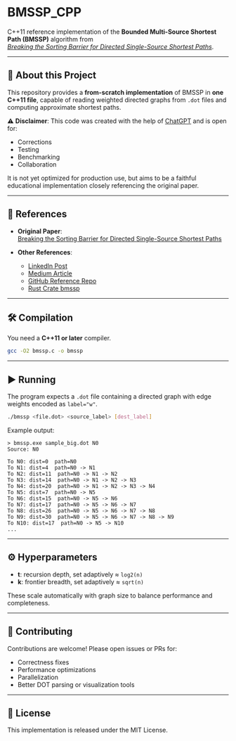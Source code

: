 # BMSSP_CPP

C++11 reference implementation of the **Bounded Multi-Source Shortest Path (BMSSP)** algorithm from  
[*Breaking the Sorting Barrier for Directed Single-Source Shortest Paths*](https://arxiv.org/pdf/2504.17033).

---

## 🚀 About this Project

This repository provides a **from-scratch implementation** of BMSSP in **one C++11 file**, capable of reading weighted directed graphs from `.dot` files and computing approximate shortest paths.  

⚠️ **Disclaimer**: This code was created with the help of [ChatGPT](https://chatgpt.com/share/68a38505-bc8c-8010-8a36-9586d2a481a7) and is open for:
- Corrections  
- Testing  
- Benchmarking  
- Collaboration  

It is not yet optimized for production use, but aims to be a faithful educational implementation closely referencing the original paper.

---

## 📄 References

- **Original Paper**:  
  [Breaking the Sorting Barrier for Directed Single-Source Shortest Paths](https://arxiv.org/pdf/2504.17033)

- **Other References**:  
  - [LinkedIn Post](https://www.linkedin.com/posts/diogo-ribeiro-9094604a_graphalgorithms-computerscience-datastructures-activity-7361523109146910720-f0Ix)  
  - [Medium Article](https://medium.com/@teggourabdenour/deconstructing-the-shortest-path-algorithm-a-deep-dive-into-theory-vs-implementation-3c6c8149ac16)  
  - [GitHub Reference Repo](https://github.com/madaffrager/Bounded-Multi-Source-Shortest-Path-Algorithm)  
  - [Rust Crate bmssp](https://lib.rs/crates/bmssp)

---

## 🛠 Compilation

You need a **C++11 or later** compiler.

```bash
gcc -O2 bmssp.c -o bmssp
````

---

## ▶️ Running

The program expects a `.dot` file containing a directed graph with edge weights encoded as `label="w"`.

```bash
./bmssp <file.dot> <source_label> [dest_label]
```

Example output:

```
> bmssp.exe sample_big.dot N0
Source: N0

To N0: dist=0  path=N0
To N1: dist=4  path=N0 -> N1
To N2: dist=11  path=N0 -> N1 -> N2
To N3: dist=14  path=N0 -> N1 -> N2 -> N3
To N4: dist=20  path=N0 -> N1 -> N2 -> N3 -> N4
To N5: dist=7  path=N0 -> N5
To N6: dist=15  path=N0 -> N5 -> N6
To N7: dist=17  path=N0 -> N5 -> N6 -> N7
To N8: dist=26  path=N0 -> N5 -> N6 -> N7 -> N8
To N9: dist=30  path=N0 -> N5 -> N6 -> N7 -> N8 -> N9
To N10: dist=17  path=N0 -> N5 -> N10
...
```

---

## ⚙️ Hyperparameters

* **t**: recursion depth, set adaptively ≈ `log2(n)`
* **k**: frontier breadth, set adaptively ≈ `sqrt(n)`

These scale automatically with graph size to balance performance and completeness.

---

## 🤝 Contributing

Contributions are welcome!
Please open issues or PRs for:

* Correctness fixes
* Performance optimizations
* Parallelization
* Better DOT parsing or visualization tools

---

## 📜 License

This implementation is released under the MIT License.
